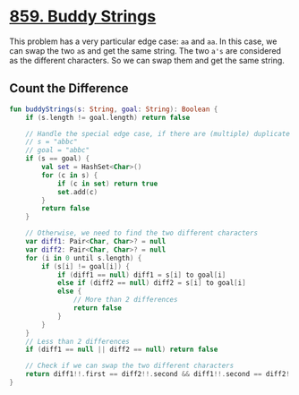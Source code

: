 # [859. Buddy Strings](https://leetcode.com/problems/buddy-strings/description/)

This problem has a very particular edge case: `aa` and `aa`. In this case, we can swap the two `a`s and get the same string. The two `a's` are considered as the different characters. So we can swap them and get the same string.

## Count the Difference
```kotlin
fun buddyStrings(s: String, goal: String): Boolean {
    if (s.length != goal.length) return false

    // Handle the special edge case, if there are (multiple) duplicate characters when s == goal
    // s = "abbc"
    // goal = "abbc"
    if (s == goal) {
        val set = HashSet<Char>()
        for (c in s) {
            if (c in set) return true
            set.add(c)
        }
        return false
    }

    // Otherwise, we need to find the two different characters
    var diff1: Pair<Char, Char>? = null
    var diff2: Pair<Char, Char>? = null
    for (i in 0 until s.length) {
        if (s[i] != goal[i]) {
            if (diff1 == null) diff1 = s[i] to goal[i]
            else if (diff2 == null) diff2 = s[i] to goal[i]
            else {
                // More than 2 differences
                return false
            }
        }
    }
    // Less than 2 differences
    if (diff1 == null || diff2 == null) return false

    // Check if we can swap the two different characters
    return diff1!!.first == diff2!!.second && diff1!!.second == diff2!!.first
}
```
